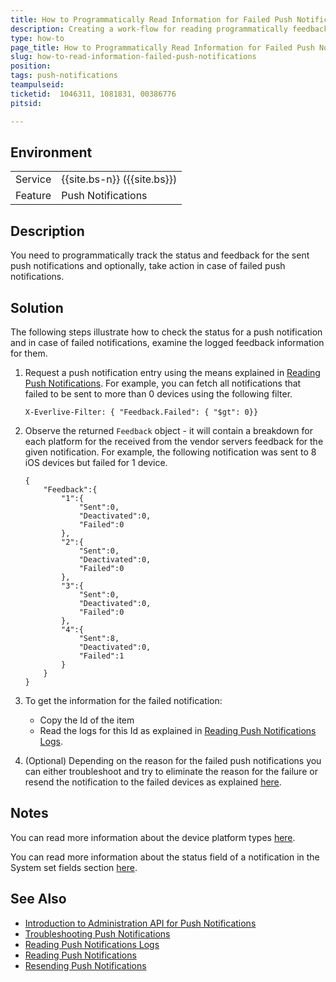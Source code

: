 ```yaml
---
title: How to Programmatically Read Information for Failed Push Notifications
description: Creating a work-flow for reading programmatically feedback information for failed push notifications
type: how-to
page_title: How to Programmatically Read Information for Failed Push Notifications
slug: how-to-read-information-failed-push-notifications
position:
tags: push-notifications
teampulseid: 
ticketid:  1046311, 1081831, 00386776
pitsid:

---
```

                    
## Environment
<table>
  <tr>
    <td>Service</td>
    <td>{{site.bs-n}} ({{site.bs}})</td>   
  </tr>
  <tr>
    <td>Feature</td>
    <td>Push Notifications</td>
  </tr>
</table>

## Description

You need to programmatically track the status and feedback for the sent push notifications and optionally, take action in case of failed push notifications. 

## Solution

The following steps illustrate how to check the status for a push notification and in case of failed notifications, examine the logged feedback information for them. 
 
1. Request a push notification entry using the means explained in [Reading Push Notifications](https://docs.telerik.com/platform/backend-services/rest/administration-api/push-notifications/push-read). For example, you can fetch all notifications that failed to be sent to more than 0 devices using the following filter. 

	```
	X-Everlive-Filter: { "Feedback.Failed": { "$gt": 0}} 
	``` 

2. Observe the returned `Feedback` object - it will contain a breakdown for each platform for the received from the vendor servers feedback for the given notification. For example, the following notification was sent to 8 iOS devices but failed for 1 device. 

	```
	{
	    "Feedback":{
	        "1":{
	            "Sent":0,
	            "Deactivated":0,
	            "Failed":0
	        },
	        "2":{
	            "Sent":0,
	            "Deactivated":0,
	            "Failed":0
	        },
	        "3":{
	            "Sent":0,
	            "Deactivated":0,
	            "Failed":0
	        },
	        "4":{
	            "Sent":8,
	            "Deactivated":0,
	            "Failed":1
	        }
	    }
	}
	```

3. To get the information for the failed notification:
	* Copy the Id of the item
	* Read the logs for this Id as explained in [Reading Push Notifications Logs](https://docs.telerik.com/platform/backend-services/rest/administration-api/push-notifications/push-read-logs).

4. (Optional) Depending on the reason for the failed push notifications you can either troubleshoot and try to eliminate the reason for the failure or resend the notification to the failed devices as explained [here](https://docs.telerik.com/platform/backend-services/rest/administration-api/push-notifications/push-resend). 

## Notes

You can read more information about the device platform types [here](https://docs.telerik.com/platform/backend-services/rest/push-notifications/push-object-fields).

You can read more information about the status field of a notification in the System set fields section [here](https://docs.telerik.com/platform/backend-services/rest/push-notifications/send-and-target/push-set-options#system-set-fields).

## See Also

* [Introduction to Administration API for Push Notifications](https://docs.telerik.com/platform/backend-services/rest/administration-api/push-notifications/introduction)
* [Troubleshooting Push Notifications](https://docs.telerik.com/platform/backend-services/rest/push-notifications/troubleshooting/introduction)
* [Reading Push Notifications Logs](https://docs.telerik.com/platform/backend-services/rest/administration-api/push-notifications/push-read-logs)
* [Reading Push Notifications](https://docs.telerik.com/platform/backend-services/rest/administration-api/push-notifications/push-read)
* [Resending Push Notifications](https://docs.telerik.com/platform/backend-services/rest/administration-api/push-notifications/push-resend)
